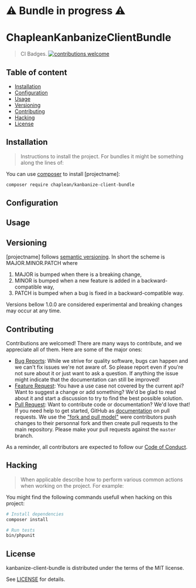 # ⚠ Bundle in progress ⚠

# ChapleanKanbanizeClientBundle

> CI Badges. [![contributions welcome](https://img.shields.io/badge/contributions-welcome-brightgreen.svg?style=flat)](https://github.com/chaplean/[projectname]/issues)



## Table of content

* [Installation](#Installation)
* [Configuration](#Configuration)
* [Usage](#Usage)
* [Versioning](#Versioning)
* [Contributing](#Contributing)
* [Hacking](#Hacking)
* [License](#License)

## Installation

> Instructions to install the project. For bundles it might be something along the lines of:

You can use [composer](https://getcomposer.org) to install [projectname]:
```bash
composer require chaplean/kanbanize-client-bundle
```

## Configuration

## Usage

## Versioning

[projectname] follows [semantic versioning](https://semver.org/). In short the scheme is MAJOR.MINOR.PATCH where
1. MAJOR is bumped when there is a breaking change,
2. MINOR is bumped when a new feature is added in a backward-compatible way,
3. PATCH is bumped when a bug is fixed in a backward-compatible way.

Versions bellow 1.0.0 are considered experimental and breaking changes may occur at any time.

## Contributing

Contributions are welcomed! There are many ways to contribute, and we appreciate all of them. Here are some of the major ones:

* [Bug Reports](https://github.com/chaplean/[projectname]/issues): While we strive for quality software, bugs can happen and we can't fix issues we're not aware of. So please report even if you're not sure about it or just want to ask a question. If anything the issue might indicate that the documentation can still be improved!
* [Feature Request](https://github.com/chaplean/[projectname]/issues): You have a use case not covered by the current api? Want to suggest a change or add something? We'd be glad to read about it and start a discussion to try to find the best possible solution.
* [Pull Request](https://github.com/chaplean/[projectname]/pulls): Want to contribute code or documentation? We'd love that! If you need help to get started, GitHub as [documentation](https://help.github.com/articles/about-pull-requests/) on pull requests. We use the ["fork and pull model"](https://help.github.com/articles/about-collaborative-development-models/) were contributors push changes to their personnal fork and then create pull requests to the main repository. Please make your pull requests against the `master` branch.

As a reminder, all contributors are expected to follow our [Code of Conduct](CODE_OF_CONDUCT.md).

## Hacking

> When applicable describe how to perform various common actions when working on the project. For example:

You might find the following commands usefull when hacking on this project:

```bash
# Install dependencies
composer install

# Run tests
bin/phpunit
```

## License

kanbanize-client-bundle is distributed under the terms of the MIT license.

[comment]: # (Contributions must be made available under the same license.)

See [LICENSE](LICENSE.md) for details.
